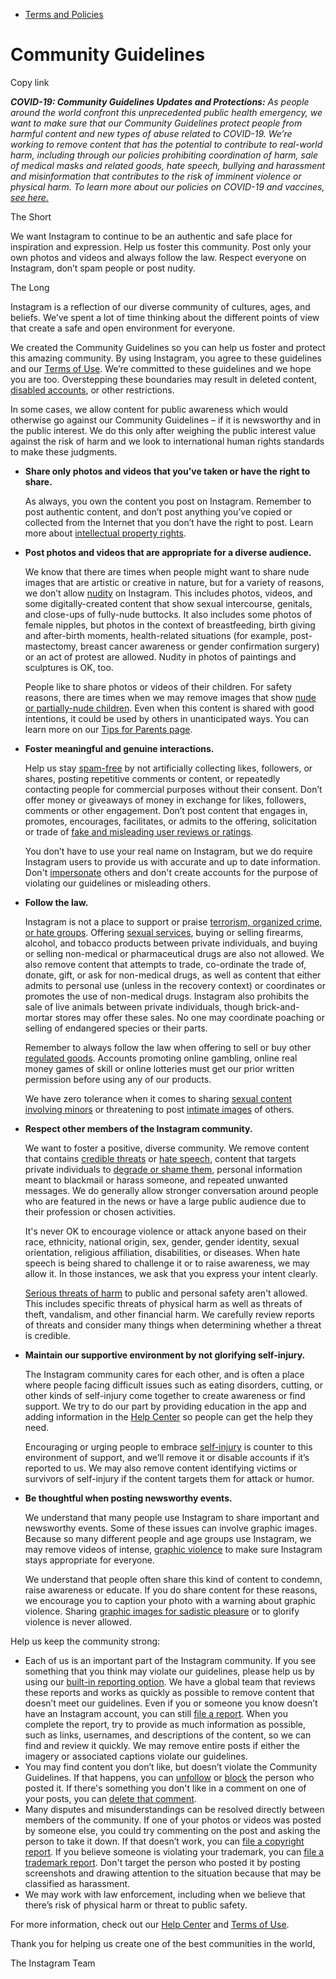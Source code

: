 *   [Terms and Policies](https://help.instagram.com/1417489251945243/?helpref=breadcrumb)

Community Guidelines
====================

Copy link

_**COVID-19: Community Guidelines Updates and Protections:** As people around the world confront this unprecedented public health emergency, we want to make sure that our Community Guidelines protect people from harmful content and new types of abuse related to COVID-19. We’re working to remove content that has the potential to contribute to real-world harm, including through our policies prohibiting coordination of harm, sale of medical masks and related goods, hate speech, bullying and harassment and misinformation that contributes to the risk of imminent violence or physical harm. To learn more about our policies on COVID-19 and vaccines, [see here.](https://help.instagram.com/697825587576762?helpref=faq_content)_

The Short

We want Instagram to continue to be an authentic and safe place for inspiration and expression. Help us foster this community. Post only your own photos and videos and always follow the law. Respect everyone on Instagram, don’t spam people or post nudity.

The Long

Instagram is a reflection of our diverse community of cultures, ages, and beliefs. We’ve spent a lot of time thinking about the different points of view that create a safe and open environment for everyone.

We created the Community Guidelines so you can help us foster and protect this amazing community. By using Instagram, you agree to these guidelines and our [Terms of Use](https://www.instagram.com/legal/terms). We’re committed to these guidelines and we hope you are too. Overstepping these boundaries may result in deleted content, [disabled accounts](https://help.instagram.com/366993040048856?helpref=faq_content), or other restrictions.

In some cases, we allow content for public awareness which would otherwise go against our Community Guidelines – if it is newsworthy and in the public interest. We do this only after weighing the public interest value against the risk of harm and we look to international human rights standards to make these judgments.

*   **Share only photos and videos that you’ve taken or have the right to share.**
    
    As always, you own the content you post on Instagram. Remember to post authentic content, and don’t post anything you’ve copied or collected from the Internet that you don’t have the right to post. Learn more about [intellectual property rights](https://help.instagram.com/126382350847838?helpref=faq_content).
    
*   **Post photos and videos that are appropriate for a diverse audience.**
    
    We know that there are times when people might want to share nude images that are artistic or creative in nature, but for a variety of reasons, we don’t allow [nudity](https://l.instagram.com/?u=https%3A%2F%2Fwww.facebook.com%2Fcommunitystandards%2Fadult_nudity_sexual_activity&e=AT1BV5ze667r-aQ_WzfGJ5IlxA7GXY7LBR39Vx5lC4eNdJoWurhTDm0jR-E051mITIlvOU0jm1uaGnZc7CYD9eZ0G24yulGTw15EzHjm174rzFqst1IyHmpfZa5ppIa6RiSrZ9qn28j7gi1oOAkiJw) on Instagram. This includes photos, videos, and some digitally-created content that show sexual intercourse, genitals, and close-ups of fully-nude buttocks. It also includes some photos of female nipples, but photos in the context of breastfeeding, birth giving and after-birth moments, health-related situations (for example, post-mastectomy, breast cancer awareness or gender confirmation surgery) or an act of protest are allowed. Nudity in photos of paintings and sculptures is OK, too.
    
    People like to share photos or videos of their children. For safety reasons, there are times when we may remove images that show [nude or partially-nude children](https://l.instagram.com/?u=https%3A%2F%2Fwww.facebook.com%2Fcommunitystandards%2Fchild_nudity_sexual_exploitation&e=AT1BV5ze667r-aQ_WzfGJ5IlxA7GXY7LBR39Vx5lC4eNdJoWurhTDm0jR-E051mITIlvOU0jm1uaGnZc7CYD9eZ0G24yulGTw15EzHjm174rzFqst1IyHmpfZa5ppIa6RiSrZ9qn28j7gi1oOAkiJw). Even when this content is shared with good intentions, it could be used by others in unanticipated ways. You can learn more on our [Tips for Parents page](https://help.instagram.com/154475974694511/?helpref=faq_content).
    
*   **Foster meaningful and genuine interactions.**
    
    Help us stay [spam-free](https://l.instagram.com/?u=https%3A%2F%2Fwww.facebook.com%2Fcommunitystandards%2Fspam&e=AT1BV5ze667r-aQ_WzfGJ5IlxA7GXY7LBR39Vx5lC4eNdJoWurhTDm0jR-E051mITIlvOU0jm1uaGnZc7CYD9eZ0G24yulGTw15EzHjm174rzFqst1IyHmpfZa5ppIa6RiSrZ9qn28j7gi1oOAkiJw) by not artificially collecting likes, followers, or shares, posting repetitive comments or content, or repeatedly contacting people for commercial purposes without their consent. Don’t offer money or giveaways of money in exchange for likes, followers, comments or other engagement. Don’t post content that engages in, promotes, encourages, facilitates, or admits to the offering, solicitation or trade of [fake and misleading user reviews or ratings](https://l.instagram.com/?u=https%3A%2F%2Fwww.facebook.com%2Fcommunitystandards%2Ffraud_deception&e=AT1BV5ze667r-aQ_WzfGJ5IlxA7GXY7LBR39Vx5lC4eNdJoWurhTDm0jR-E051mITIlvOU0jm1uaGnZc7CYD9eZ0G24yulGTw15EzHjm174rzFqst1IyHmpfZa5ppIa6RiSrZ9qn28j7gi1oOAkiJw).
    
    You don’t have to use your real name on Instagram, but we do require Instagram users to provide us with accurate and up to date information. Don't [impersonate](https://l.instagram.com/?u=https%3A%2F%2Fwww.facebook.com%2Fcommunitystandards%2Fmisrepresentation&e=AT1BV5ze667r-aQ_WzfGJ5IlxA7GXY7LBR39Vx5lC4eNdJoWurhTDm0jR-E051mITIlvOU0jm1uaGnZc7CYD9eZ0G24yulGTw15EzHjm174rzFqst1IyHmpfZa5ppIa6RiSrZ9qn28j7gi1oOAkiJw) others and don't create accounts for the purpose of violating our guidelines or misleading others.
    
*   **Follow the law.**
    
    Instagram is not a place to support or praise [terrorism, organized crime, or hate groups](https://l.instagram.com/?u=https%3A%2F%2Fwww.facebook.com%2Fcommunitystandards%2Fdangerous_individuals_organizations&e=AT1BV5ze667r-aQ_WzfGJ5IlxA7GXY7LBR39Vx5lC4eNdJoWurhTDm0jR-E051mITIlvOU0jm1uaGnZc7CYD9eZ0G24yulGTw15EzHjm174rzFqst1IyHmpfZa5ppIa6RiSrZ9qn28j7gi1oOAkiJw). Offering [sexual services](https://l.instagram.com/?u=https%3A%2F%2Fwww.facebook.com%2Fcommunitystandards%2Fsexual_solicitation&e=AT1BV5ze667r-aQ_WzfGJ5IlxA7GXY7LBR39Vx5lC4eNdJoWurhTDm0jR-E051mITIlvOU0jm1uaGnZc7CYD9eZ0G24yulGTw15EzHjm174rzFqst1IyHmpfZa5ppIa6RiSrZ9qn28j7gi1oOAkiJw), buying or selling firearms, alcohol, and tobacco products between private individuals, and buying or selling non-medical or pharmaceutical drugs are also not allowed. We also remove content that attempts to trade, co-ordinate the trade of, donate, gift, or ask for non-medical drugs, as well as content that either admits to personal use (unless in the recovery context) or coordinates or promotes the use of non-medical drugs. Instagram also prohibits the sale of live animals between private individuals, though brick-and-mortar stores may offer these sales. No one may coordinate poaching or selling of endangered species or their parts.
    
    Remember to always follow the law when offering to sell or buy other [regulated goods](https://l.instagram.com/?u=https%3A%2F%2Fwww.facebook.com%2Fcommunitystandards%2Fregulated_goods&e=AT1BV5ze667r-aQ_WzfGJ5IlxA7GXY7LBR39Vx5lC4eNdJoWurhTDm0jR-E051mITIlvOU0jm1uaGnZc7CYD9eZ0G24yulGTw15EzHjm174rzFqst1IyHmpfZa5ppIa6RiSrZ9qn28j7gi1oOAkiJw). Accounts promoting online gambling, online real money games of skill or online lotteries must get our prior written permission before using any of our products.
    
    We have zero tolerance when it comes to sharing [sexual content involving minors](https://l.instagram.com/?u=https%3A%2F%2Fwww.facebook.com%2Fcommunitystandards%2Fchild_nudity_sexual_exploitation&e=AT1BV5ze667r-aQ_WzfGJ5IlxA7GXY7LBR39Vx5lC4eNdJoWurhTDm0jR-E051mITIlvOU0jm1uaGnZc7CYD9eZ0G24yulGTw15EzHjm174rzFqst1IyHmpfZa5ppIa6RiSrZ9qn28j7gi1oOAkiJw) or threatening to post [intimate images](https://l.instagram.com/?u=https%3A%2F%2Fwww.facebook.com%2Fcommunitystandards%2Fsexual_exploitation_adults&e=AT1BV5ze667r-aQ_WzfGJ5IlxA7GXY7LBR39Vx5lC4eNdJoWurhTDm0jR-E051mITIlvOU0jm1uaGnZc7CYD9eZ0G24yulGTw15EzHjm174rzFqst1IyHmpfZa5ppIa6RiSrZ9qn28j7gi1oOAkiJw) of others.
    
*   **Respect other members of the Instagram community.**
    
    We want to foster a positive, diverse community. We remove content that contains [credible threats](https://l.instagram.com/?u=https%3A%2F%2Fwww.facebook.com%2Fcommunitystandards%2Fcredible_violence&e=AT1BV5ze667r-aQ_WzfGJ5IlxA7GXY7LBR39Vx5lC4eNdJoWurhTDm0jR-E051mITIlvOU0jm1uaGnZc7CYD9eZ0G24yulGTw15EzHjm174rzFqst1IyHmpfZa5ppIa6RiSrZ9qn28j7gi1oOAkiJw) or [hate speech](https://l.instagram.com/?u=https%3A%2F%2Fwww.facebook.com%2Fcommunitystandards%2Fhate_speech&e=AT1BV5ze667r-aQ_WzfGJ5IlxA7GXY7LBR39Vx5lC4eNdJoWurhTDm0jR-E051mITIlvOU0jm1uaGnZc7CYD9eZ0G24yulGTw15EzHjm174rzFqst1IyHmpfZa5ppIa6RiSrZ9qn28j7gi1oOAkiJw), content that targets private individuals to [degrade or shame them](https://l.instagram.com/?u=https%3A%2F%2Fwww.facebook.com%2Fcommunitystandards%2Fbullying&e=AT1BV5ze667r-aQ_WzfGJ5IlxA7GXY7LBR39Vx5lC4eNdJoWurhTDm0jR-E051mITIlvOU0jm1uaGnZc7CYD9eZ0G24yulGTw15EzHjm174rzFqst1IyHmpfZa5ppIa6RiSrZ9qn28j7gi1oOAkiJw), personal information meant to blackmail or harass someone, and repeated unwanted messages. We do generally allow stronger conversation around people who are featured in the news or have a large public audience due to their profession or chosen activities.
    
    It's never OK to encourage violence or attack anyone based on their race, ethnicity, national origin, sex, gender, gender identity, sexual orientation, religious affiliation, disabilities, or diseases. When hate speech is being shared to challenge it or to raise awareness, we may allow it. In those instances, we ask that you express your intent clearly.
    
    [Serious threats of harm](https://l.instagram.com/?u=https%3A%2F%2Fwww.facebook.com%2Fcommunitystandards%2Fcredible_violence&e=AT1BV5ze667r-aQ_WzfGJ5IlxA7GXY7LBR39Vx5lC4eNdJoWurhTDm0jR-E051mITIlvOU0jm1uaGnZc7CYD9eZ0G24yulGTw15EzHjm174rzFqst1IyHmpfZa5ppIa6RiSrZ9qn28j7gi1oOAkiJw) to public and personal safety aren't allowed. This includes specific threats of physical harm as well as threats of theft, vandalism, and other financial harm. We carefully review reports of threats and consider many things when determining whether a threat is credible.
    
*   **Maintain our supportive environment by not glorifying self-injury.**
    
    The Instagram community cares for each other, and is often a place where people facing difficult issues such as eating disorders, cutting, or other kinds of self-injury come together to create awareness or find support. We try to do our part by providing education in the app and adding information in the [Help Center](https://help.instagram.com/) so people can get the help they need.
    
    Encouraging or urging people to embrace [self-injury](https://l.instagram.com/?u=https%3A%2F%2Fwww.facebook.com%2Fcommunitystandards%2Fsuicide_self_injury_violence&e=AT1BV5ze667r-aQ_WzfGJ5IlxA7GXY7LBR39Vx5lC4eNdJoWurhTDm0jR-E051mITIlvOU0jm1uaGnZc7CYD9eZ0G24yulGTw15EzHjm174rzFqst1IyHmpfZa5ppIa6RiSrZ9qn28j7gi1oOAkiJw) is counter to this environment of support, and we’ll remove it or disable accounts if it’s reported to us. We may also remove content identifying victims or survivors of self-injury if the content targets them for attack or humor.
    
*   **Be thoughtful when posting newsworthy events.**
    
    We understand that many people use Instagram to share important and newsworthy events. Some of these issues can involve graphic images. Because so many different people and age groups use Instagram, we may remove videos of intense, [graphic violence](https://l.instagram.com/?u=https%3A%2F%2Fwww.facebook.com%2Fcommunitystandards%2Fgraphic_violence&e=AT1BV5ze667r-aQ_WzfGJ5IlxA7GXY7LBR39Vx5lC4eNdJoWurhTDm0jR-E051mITIlvOU0jm1uaGnZc7CYD9eZ0G24yulGTw15EzHjm174rzFqst1IyHmpfZa5ppIa6RiSrZ9qn28j7gi1oOAkiJw) to make sure Instagram stays appropriate for everyone.
    
    We understand that people often share this kind of content to condemn, raise awareness or educate. If you do share content for these reasons, we encourage you to caption your photo with a warning about graphic violence. Sharing [graphic images for sadistic pleasure](https://l.instagram.com/?u=https%3A%2F%2Fwww.facebook.com%2Fcommunitystandards%2Fcruel_insensitive&e=AT1BV5ze667r-aQ_WzfGJ5IlxA7GXY7LBR39Vx5lC4eNdJoWurhTDm0jR-E051mITIlvOU0jm1uaGnZc7CYD9eZ0G24yulGTw15EzHjm174rzFqst1IyHmpfZa5ppIa6RiSrZ9qn28j7gi1oOAkiJw) or to glorify violence is never allowed.
    

Help us keep the community strong:

*   Each of us is an important part of the Instagram community. If you see something that you think may violate our guidelines, please help us by using our [built-in reporting option](https://help.instagram.com/165828726894770?helpref=faq_content). We have a global team that reviews these reports and works as quickly as possible to remove content that doesn’t meet our guidelines. Even if you or someone you know doesn’t have an Instagram account, you can still [file a report](https://help.instagram.com/contact/383679321740945). When you complete the report, try to provide as much information as possible, such as links, usernames, and descriptions of the content, so we can find and review it quickly. We may remove entire posts if either the imagery or associated captions violate our guidelines.
*   You may find content you don’t like, but doesn’t violate the Community Guidelines. If that happens, you can [unfollow](https://help.instagram.com/286340048138725?helpref=faq_content) or [block](https://help.instagram.com/426700567389543/?helpref=faq_content) the person who posted it. If there's something you don't like in a comment on one of your posts, you can [delete that comment](https://help.instagram.com/289098941190483?helpref=faq_content).
*   Many disputes and misunderstandings can be resolved directly between members of the community. If one of your photos or videos was posted by someone else, you could try commenting on the post and asking the person to take it down. If that doesn’t work, you can [file a copyright report](https://help.instagram.com/126382350847838?helpref=faq_content). If you believe someone is violating your trademark, you can [file a trademark report](https://help.instagram.com/222826637847963?helpref=faq_content). Don't target the person who posted it by posting screenshots and drawing attention to the situation because that may be classified as harassment.
*   We may work with law enforcement, including when we believe that there’s risk of physical harm or threat to public safety.

For more information, check out our [Help Center](https://help.instagram.com/) and [Terms of Use](https://l.instagram.com/?u=http%3A%2F%2Finstagram.com%2Flegal%2Fterms%2F%23&e=AT1BV5ze667r-aQ_WzfGJ5IlxA7GXY7LBR39Vx5lC4eNdJoWurhTDm0jR-E051mITIlvOU0jm1uaGnZc7CYD9eZ0G24yulGTw15EzHjm174rzFqst1IyHmpfZa5ppIa6RiSrZ9qn28j7gi1oOAkiJw).

Thank you for helping us create one of the best communities in the world,

The Instagram Team